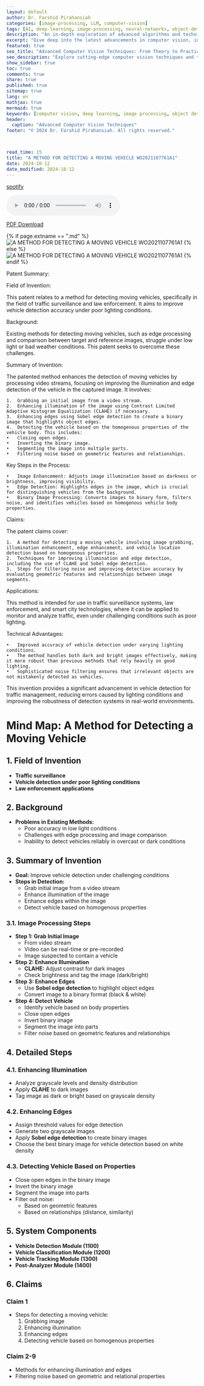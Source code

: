 ```yaml
---
layout: default
author: Dr. Farshid Pirahansiah
categories: [image-processing, LLM, computer-vision]
tags: [AI, deep-learning, image-processing, neural-networks, object-detection]
description: "An in-depth exploration of advanced algorithms and techniques in computer vision, including real-time processing and AI integration."
excerpt: "Dive deep into the latest advancements in computer vision, including deep learning methodologies, real-time image processing, and their applications in modern technology."
featured: true
seo_title: "Advanced Computer Vision Techniques: From Theory to Practice"
seo_description: "Explore cutting-edge computer vision techniques and their applications in modern technology, including deep learning and real-time processing."
show_sidebar: true
toc: true
comments: true
share: true
published: true
sitemap: true
lang: en
mathjax: true
mermaid: true
keywords: [computer vision, deep learning, image processing, object detection, neural networks, AI]
header:
  caption: "Advanced Computer Vision Techniques"
footer: "© 2024 Dr. Farshid Pirahansiah. All rights reserved."



read_time: 15
title: "A METHOD FOR DETECTING A MOVING VEHICLE WO2021107761A1"
date: 2024-10-12
date_modified: 2024-10-12
---
```



[spotify](https://podcasters.spotify.com/pod/show/pirahansiah/episodes/A-METHOD-FOR-DETECTING-A-MOVING-VEHICLE-WO2021107761A1-e2pk5mj)



<audio controls>
  <source src="/farshid/portfolio/publications/Resume/Patents/A_METHOD_FOR_DETECTING_A_MOVING_VEHICLE_WO2021107761A1.mp3" type="audio/mpeg">
  Your browser does not support the audio element.
</audio>

[PDF Download](https://patentimages.storage.googleapis.com/16/41/83/2576e20c4a0af5/WO2021107761A1.pdf  )


{% if page.extname == ".md" %}
  ![A METHOD FOR DETECTING A MOVING VEHICLE WO2021107761A1](/farshid/portfolio/publications/Resume/Patents/A_METHOD_FOR_DETECTING_A_MOVING_VEHICLE_WO2021107761A1.png)
{% else %}
  <img src="/farshid/portfolio/publications/Resume/Patents/A_METHOD_FOR_DETECTING_A_MOVING_VEHICLE_WO2021107761A1.png" alt="A METHOD FOR DETECTING A MOVING VEHICLE WO2021107761A1" style="max-width: 100%; height: auto;">
{% endif %}



Patent Summary:


Field of Invention:

This patent relates to a method for detecting moving vehicles, specifically in the field of traffic surveillance and law enforcement. It aims to improve vehicle detection accuracy under poor lighting conditions.

Background:

Existing methods for detecting moving vehicles, such as edge processing and comparison between target and reference images, struggle under low light or bad weather conditions. This patent seeks to overcome these challenges.

Summary of Invention:

The patented method enhances the detection of moving vehicles by processing video streams, focusing on improving the illumination and edge detection of the vehicle in the captured image. It involves:

	1.	Grabbing an initial image from a video stream.
	2.	Enhancing illumination of the image using Contrast Limited Adaptive Histogram Equalization (CLAHE) if necessary.
	3.	Enhancing edges using Sobel edge detection to create a binary image that highlights object edges.
	4.	Detecting the vehicle based on the homogenous properties of the vehicle body. This includes:
	•	Closing open edges.
	•	Inverting the binary image.
	•	Segmenting the image into multiple parts.
	•	Filtering noise based on geometric features and relationships.

Key Steps in the Process:

	•	Image Enhancement: Adjusts image illumination based on darkness or brightness, improving visibility.
	•	Edge Detection: Highlights edges in the image, which is crucial for distinguishing vehicles from the background.
	•	Binary Image Processing: Converts images to binary form, filters noise, and identifies vehicles based on homogenous vehicle body properties.

Claims:

The patent claims cover:

	1.	A method for detecting a moving vehicle involving image grabbing, illumination enhancement, edge enhancement, and vehicle location detection based on homogenous properties.
	2.	Techniques for improving illumination and edge detection, including the use of CLAHE and Sobel edge detection.
	3.	Steps for filtering noise and improving detection accuracy by evaluating geometric features and relationships between image segments.

Applications:

This method is intended for use in traffic surveillance systems, law enforcement, and smart city technologies, where it can be applied to monitor and analyze traffic, even under challenging conditions such as poor lighting.

Technical Advantages:

	•	Improved accuracy of vehicle detection under varying lighting conditions.
	•	The method handles both dark and bright images effectively, making it more robust than previous methods that rely heavily on good lighting.
	•	Sophisticated noise filtering ensures that irrelevant objects are not mistakenly detected as vehicles.

This invention provides a significant advancement in vehicle detection for traffic management, reducing errors caused by lighting conditions and improving the robustness of detection systems in real-world environments.




# Mind Map: A Method for Detecting a Moving Vehicle

## 1. Field of Invention
- **Traffic surveillance**
- **Vehicle detection under poor lighting conditions**
- **Law enforcement applications**

## 2. Background
- **Problems in Existing Methods:**
  - Poor accuracy in low light conditions
  - Challenges with edge processing and image comparison
  - Inability to detect vehicles reliably in overcast or dark conditions

## 3. Summary of Invention
- **Goal:** Improve vehicle detection under challenging conditions
- **Steps in Detection:**
  - Grab initial image from a video stream
  - Enhance illumination of the image
  - Enhance edges within the image
  - Detect vehicle based on homogenous properties

### 3.1. Image Processing Steps
- **Step 1: Grab Initial Image**
  - From video stream
  - Video can be real-time or pre-recorded
  - Image suspected to contain a vehicle
- **Step 2: Enhance Illumination**
  - **CLAHE:** Adjust contrast for dark images
  - Check brightness and tag the image (dark/bright)
- **Step 3: Enhance Edges**
  - Use **Sobel edge detection** to highlight object edges
  - Convert image to a binary format (black & white)
- **Step 4: Detect Vehicle**
  - Identify vehicle based on body properties
  - Close open edges
  - Invert binary image
  - Segment the image into parts
  - Filter noise based on geometric features and relationships

## 4. Detailed Steps
### 4.1. Enhancing Illumination
- Analyze grayscale levels and density distribution
- Apply **CLAHE** to dark images
- Tag image as dark or bright based on grayscale density

### 4.2. Enhancing Edges
- Assign threshold values for edge detection
- Generate two grayscale images
- Apply **Sobel edge detection** to create binary images
- Choose the best binary image for vehicle detection based on white density

### 4.3. Detecting Vehicle Based on Properties
- Close open edges in the binary image
- Invert the binary image
- Segment the image into parts
- Filter out noise:
  - Based on geometric features
  - Based on relationships (distance, similarity)

## 5. System Components
- **Vehicle Detection Module (1100)**
- **Vehicle Classification Module (1200)**
- **Vehicle Tracking Module (1300)**
- **Post-Analyzer Module (1400)**

## 6. Claims
### Claim 1
- Steps for detecting a moving vehicle:
  1. Grabbing image
  2. Enhancing illumination
  3. Enhancing edges
  4. Detecting vehicle based on homogenous properties
### Claim 2-9
- Methods for enhancing illumination and edges
- Filtering noise based on geometric and relational properties